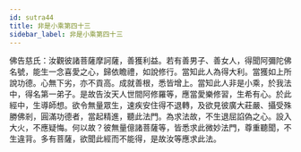 ```yaml
---
id: sutra44
title: 非是小乘第四十三
sidebar_label: 非是小乘第四十三
---
```


佛告慈氏：汝觀彼諸菩薩摩訶薩，善獲利益。若有善男子、善女人，得聞阿彌陀佛名號，能生一念喜愛之心，歸依瞻禮，如說修行。當知此人為得大利。當獲如上所說功德。心無下劣，亦不貢高。成就善根，悉皆增上。當知此人非是小乘，於我法中，得名第一弟子。是故告汝天人世間阿修羅等，應當愛樂修習，生希有心。於此經中，生導師想。欲令無量眾生，速疾安住得不退轉，及欲見彼廣大莊嚴、攝受殊勝佛剎，圓滿功德者，當起精進，聽此法門。為求法故，不生退屈諂偽之心。設入大火，不應疑悔。何以故？彼無量億諸菩薩等，皆悉求此微妙法門，尊重聽聞，不生違背。多有菩薩，欲聞此經而不能得，是故汝等應求此法。